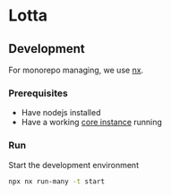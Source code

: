 # Lotta

## Development

For monorepo managing, we use [nx](https://nx.dev/).

### Prerequisites

- Have nodejs installed
- Have a working [core instance](https://github.com/lotta-schule/core) running

### Run

Start the development environment

```sh
npx nx run-many -t start
```
